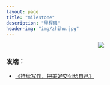 ```yaml
---
layout: page
title: "milestone"
description: "里程碑"
header-img: "img/zhihu.jpg"
---
```



<center>
    <p><img src="http://ov82ohkmk.bkt.clouddn.com/17-8-25/94244079.jpg" align="center"></p>
</center>


### 发端：

- [《持续写作，把美好交付给自己》](http://duchuangjun.com/blog/2017/08/22/start-to-write/)






